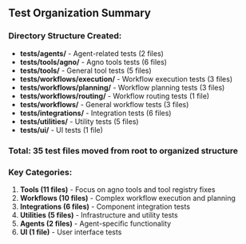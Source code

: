 ## Test Organization Summary

### Directory Structure Created:
- **tests/agents/** - Agent-related tests (2 files)
- **tests/tools/agno/** - Agno tools tests (6 files)  
- **tests/tools/** - General tool tests (5 files)
- **tests/workflows/execution/** - Workflow execution tests (3 files)
- **tests/workflows/planning/** - Workflow planning tests (3 files)
- **tests/workflows/routing/** - Workflow routing tests (1 file)
- **tests/workflows/** - General workflow tests (3 files)
- **tests/integrations/** - Integration tests (6 files)
- **tests/utilities/** - Utility tests (5 files)
- **tests/ui/** - UI tests (1 file)

### Total: 35 test files moved from root to organized structure

### Key Categories:
1. **Tools (11 files)** - Focus on agno tools and tool registry fixes
2. **Workflows (10 files)** - Complex workflow execution and planning
3. **Integrations (6 files)** - Component integration tests
4. **Utilities (5 files)** - Infrastructure and utility tests
5. **Agents (2 files)** - Agent-specific functionality
6. **UI (1 file)** - User interface tests
